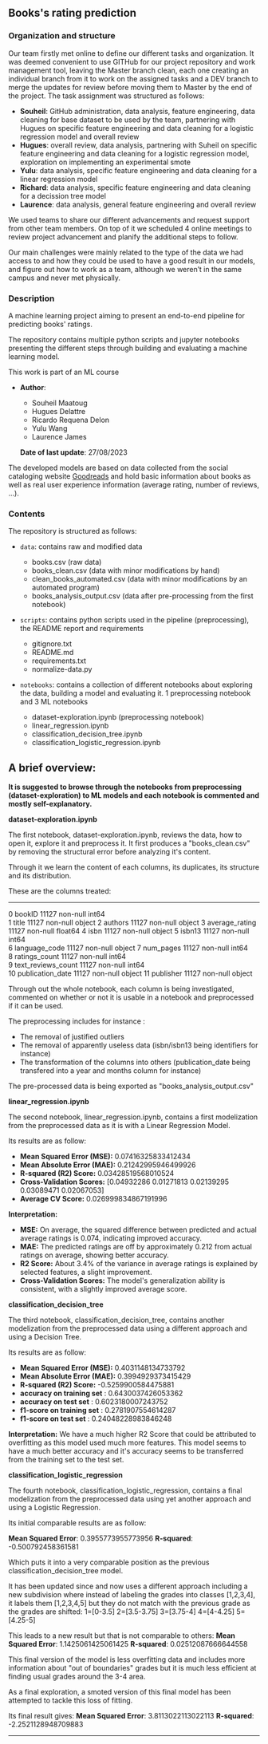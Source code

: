 ## Books's rating prediction

### Organization and structure
Our team firstly met online to define our different tasks and organization. It was deemed convenient to use GITHub for 
our project repository and work management tool, leaving the Master branch clean, each one creating an individual branch 
from it to work on the assigned tasks and a DEV branch to merge the updates for review before moving them to Master by 
the end of the project. The task assignment was structured as follows:

- **Souheil**: GitHub administration, data analysis, feature engineering, data cleaning for base dataset to be used by the team, 
partnering with Hugues on specific feature engineering and data cleaning for a logistic regression model and overall review
- **Hugues**: overall review, data analysis, partnering with Suheil on specific feature engineering and data cleaning for a logistic regression model, exploration on implementing an experimental smote
- **Yulu**: data analysis, specific feature engineering and data cleaning for a linear regression model 
- **Richard**: data analysis, specific feature engineering and data cleaning for a decission tree model 
- **Laurence**: data analysis, general feature engineering and overall review

We used teams to share our different advancements and request support from other team members. On top of it we scheduled 
4 online meetings to review project advancement and planify the additional steps to follow.

Our main challenges were mainly related to the type of the data we had access to and how they could be used to have a good 
result in our models, and figure out how to work as a team, although we weren’t in the same campus and never met physically.


### Description
A machine learning project aiming to present an end-to-end pipeline for predicting books' ratings.

The repository contains multiple python scripts and jupyter notebooks presenting the different steps through building 
and evaluating a machine learning model.

This work is part of an ML course

 - **Author**: 
     - Souheil Maatoug
     - Hugues Delattre
     - Ricardo Requena Delon
     - Yulu Wang
     - Laurence James
     
   **Date of last update**: 27/08/2023



The developed models are based on data collected from the social cataloging website [Goodreads](www.goodreads.com) 
and hold basic information about books as well as real user experience information (average rating, number of reviews, ...).

### Contents
The repository is structured as follows:
- `data`: contains raw and modified data
  - books.csv (raw data)
  - books_clean.csv (data with minor modifications by hand)
  - clean_books_automated.csv (data with minor modifications by an automated program)
  - books_analysis_output.csv (data after pre-processing from the first notebook)

- `scripts`: contains python scripts used in the pipeline (preprocessing), the README report and requirements
  - gitignore.txt
  - README.md
  - requirements.txt
  - normalize-data.py

- `notebooks`: contains a collection of different notebooks about exploring the data, building a model and evaluating it. 1 preprocessing notebook and 3 ML notebooks
  - dataset-exploration.ipynb (preprocessing notebook)
  - linear_regression.ipynb 
  - classification_decision_tree.ipynb
  - classification_logistic_regression.ipynb

## A brief overview:

**It is suggested to browse through the notebooks from preprocessing (dataset-exploration) to ML models and each notebook is commented and mostly self-explanatory.**

**dataset-exploration.ipynb**

The first notebook, dataset-exploration.ipynb, reviews the data, how to open it, explore it and preprocess it.
It first produces a "books_clean.csv" by removing the structural error before analyzing it's content.

Through it we learn the content of each columns, its duplicates, its structure and its distribution.

These are the columns treated:
---  ------              --------------  -----  
 0   bookID              11127 non-null  int64  
 1   title               11127 non-null  object 
 2   authors             11127 non-null  object 
 3   average_rating      11127 non-null  float64
 4   isbn                11127 non-null  object 
 5   isbn13              11127 non-null  int64  
 6   language_code       11127 non-null  object 
 7   num_pages           11127 non-null  int64  
 8   ratings_count       11127 non-null  int64  
 9   text_reviews_count  11127 non-null  int64  
 10  publication_date    11127 non-null  object 
 11  publisher           11127 non-null  object 

Through out the whole notebook, each column is being investigated, commented on whether or not it is usable in a notebook and preprocessed if it can be used.

The preprocessing includes for instance : 
- The removal of justified outliers
- The removal of apparently useless data (isbn/isbn13 being identifiers for instance)
- The transformation of the columns into others (publication_date being transfered into a year and months column for instance)

The pre-processed data is being exported as "books_analysis_output.csv"

**linear_regression.ipynb**

The second notebook, linear_regression.ipynb, contains a first modelization from the preprocessed data as it is with a Linear Regression Model.

Its results are as follow:

- **Mean Squared Error (MSE):** 0.07416325833412434
- **Mean Absolute Error (MAE):** 0.21242995946499926
- **R-squared (R2) Score:** 0.03428519568010524
- **Cross-Validation Scores:** [0.04932286 0.01271813 0.02139295 0.03089471 0.02067053]
- **Average CV Score:** 0.026999834867191996

**Interpretation:**
- **MSE:** On average, the squared difference between predicted and actual average ratings is 0.074, indicating improved accuracy.
- **MAE:** The predicted ratings are off by approximately 0.212 from actual ratings on average, showing better accuracy.
- **R2 Score:** About 3.4% of the variance in average ratings is explained by selected features, a slight improvement.
- **Cross-Validation Scores:** The model's generalization ability is consistent, with a slightly improved average score.

**classification_decision_tree**

The third notebook, classification_decision_tree, contains another modelization from the preprocessed data using a different approach and using a Decision Tree.

Its results are as follow:

- **Mean Squared Error (MSE):** 0.4031148134733792
- **Mean Absolute Error (MAE):** 0.3994929373415429
- **R-squared (R2) Score:** -0.5259900584475881
- **accuracy on training set** :  0.6430037426053362
- **accuracy on test set** :  0.6023180007243752
- **f1-score on training set** :  0.2781907554614287
- **f1-score on test set** :  0.24048228983846248

**Interpretation:**
We have a much higher R2 Score that could be attributed to overfitting as this model used much more features.
This model seems to have a much better accuracy and it's accuracy seems to be transferred from the training set to the test set.

**classification_logistic_regression**

The fourth notebook, classification_logistic_regression, contains a final modelization from the preprocessed data using yet another approach and using a Logistic Regression.


Its initial comparable results are as follow:

**Mean Squared Error**: 0.3955773955773956
**R-squared**: -0.500792458361581

Which puts it into a very comparable position as the previous classification_decision_tree model.

It has been updated since and now uses a different approach including a new subdivision where instead of labeling the grades into classes [1,2,3,4], it labels them [1,2,3,4,5] but they do not match with the previous grade as the grades are shifted:
1=[0-3.5] 2=[3.5-3.75] 3=[3.75-4] 4=[4-4.25] 5=[4.25-5]

This leads to a new result but that is not comparable to others:
**Mean Squared Error**: 1.1425061425061425
**R-squared**: 0.02512087666644558

This final version of the model is less overfitting data and includes more information about "out of boundaries" grades but it is much less efficient at finding usual grades around the 3-4 area.

As a final exploration, a smoted version of this final model has been attempted to tackle this loss of fitting.

Its final result gives:
**Mean Squared Error**: 3.8113022113022113
**R-squared**: -2.2521128948709883


---


